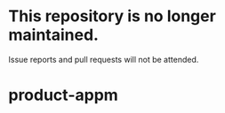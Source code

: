 # This repository is no longer maintained.

Issue reports and pull requests will not be attended.

# product-appm
